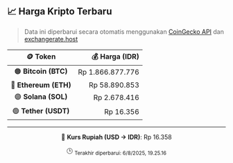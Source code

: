 

<!-- HARGA_KRIPTO -->
## 📈 Harga Kripto Terbaru

> Data ini diperbarui secara otomatis menggunakan [CoinGecko API](https://www.coingecko.com/) dan [exchangerate.host](https://exchangerate.host/)

<div align="center">

| 🪙 Token | 💰 Harga (IDR) |
|:------:|---------------:|
| 🟠 **Bitcoin (BTC)**   | Rp 1.866.877.776 |
| 🔵 **Ethereum (ETH)**  | Rp 58.890.853 |
| 🟣 **Solana (SOL)**    | Rp 2.678.416 |
| 🟢 **Tether (USDT)**   | Rp 16.356 |

---

💱 **Kurs Rupiah (USD → IDR)**: Rp 16.358

🕒 <sub>Terakhir diperbarui: 6/8/2025, 19.25.16</sub>

</div>
<!-- /HARGA_KRIPTO -->